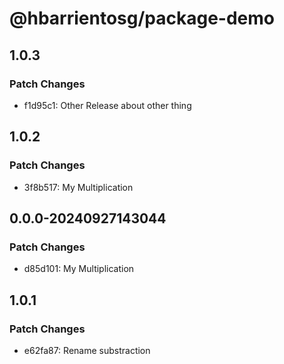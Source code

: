 # @hbarrientosg/package-demo

## 1.0.3

### Patch Changes

- f1d95c1: Other Release about other thing

## 1.0.2

### Patch Changes

- 3f8b517: My Multiplication

## 0.0.0-20240927143044

### Patch Changes

- d85d101: My Multiplication

## 1.0.1

### Patch Changes

- e62fa87: Rename substraction
